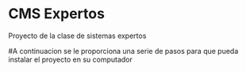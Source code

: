 # CMS Expertos
Proyecto de la clase de sistemas expertos

#A continuacion se le proporciona una serie de pasos para que pueda instalar el proyecto en su computador
